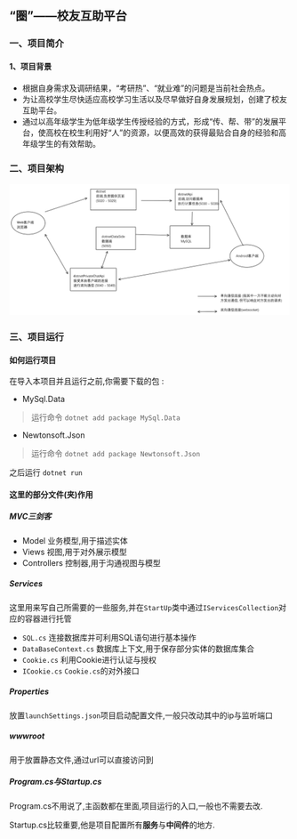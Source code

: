 ## “圈”——校友互助平台
### 一、项目简介

#### 1、项目背景
- 根据自身需求及调研结果，“考研热”、“就业难”的问题是当前社会热点。
- 为让高校学生尽快适应高校学习生活以及尽早做好自身发展规划，创建了校友互助平台。
- 通过以高年级学生为低年级学生传授经验的方式，形成“传、帮、带”的发展平台，使高校在校生利用好“人”的资源，以便高效的获得最贴合自身的经验和高年级学生的有效帮助。

### 二、项目架构

![架构图](ReadmeImages/Frame.png)

### 三、项目运行

#### 如何运行项目
在导入本项目并且运行之前,你需要下载的包 : 

- MySql.Data

> 运行命令 `dotnet add package MySql.Data`

- Newtonsoft.Json

> 运行命令 `dotnet add package Newtonsoft.Json`

之后运行 `dotnet run`



#### 这里的部分文件(夹)作用


##### MVC三剑客

- Model 业务模型,用于描述实体
- Views 视图,用于对外展示模型
- Controllers 控制器,用于沟通视图与模型

##### Services

这里用来写自己所需要的一些服务,并在`StartUp`类中通过`IServicesCollection`对应的容器进行托管

- `SQL.cs` 连接数据库并可利用SQL语句进行基本操作
- `DataBaseContext.cs` 数据库上下文,用于保存部分实体的数据库集合
- `Cookie.cs` 利用Cookie进行认证与授权
- `ICookie.cs` `Cookie.cs`的对外接口

##### Properties
放置`launchSettings.json`项目启动配置文件,一般只改动其中的ip与监听端口

##### wwwroot
用于放置静态文件,通过url可以直接访问到

##### Program.cs与Startup.cs

Program.cs不用说了,主函数都在里面,项目运行的入口,一般也不需要去改.

Startup.cs比较重要,他是项目配置所有**服务**与**中间件**的地方.